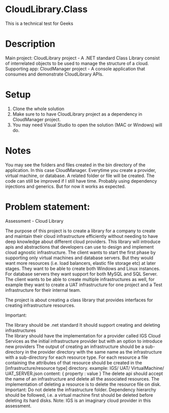 # CloudLibrary.Class

This is a technical test for Geeks

# Description

Main project: CloudLibrary project - A .NET standard Class Library consist of interrelated objects to be used to manage the structure of a cloud.
Supporting app: CloudManager project - A console application that consumes and demonstrate CloudLibrary APIs.

# Setup

1. Clone the whole solution
2. Make sure to to have CloudLibrary project as a dependency in CloudManager project.
3. You may need Visual Studio to open the solution (MAC or Windows) will do.

# Notes

You may see the folders and files created in the bin directory of the application. In this case CloudManager.
Everytime you create a provider, virtual machine, or database. A related folder or file will be created.
The code can still be improved if I still have time. Probably using dependency injections and generics.
But for now it works as expected.





# Problem statement:

Assessment - Cloud Library 

The purpose of this project is to create a library for a company to create and maintain their cloud infrastructure efficiently without needing to have deep knowledge about different cloud providers. This library will introduce apis and abstractions that developers can use to design and implement cloud agnostic infrastructure. The client wants to start the first phase by supporting only virtual machines and database servers. But they would want more resources (i.e. load balancers, elastic file storage etc) at later stages. They want to be able to create both Windows and Linux instances. For database servers they want support for both MySQL and SQL Server. The client wants to be able to create multiple infrastructures as well, for example they want to create a UAT infrastructure for one project and a Test infrastructure for their internal team. 

The project is about creating a class library that provides interfaces for creating infrastructure resources.

Important:

The library should be .net standard
It should support creating and deleting infrastructures       
The library should have the implementation for a provider called IGS Cloud Services as the initial infrastructure provider but with an option to introduce new providers
The output of creating an infrastructure should be a sub-directory in the provider directory with the same name as the infrastructure with a sub-directory for each resource type. For each resource a file containing the attributes of that resource should be created in the [infrastructure/resource type] directory. example:
IGS/
UAT/
VirtualMachine/
UAT_SERVER.json
content: { property : value } 
The delete api should accept the name of an infrastructure and delete all the associated resources.
The implementation of deleting a resource is to delete the resource file on disk. 
Important: Do not delete the infrastructure folder. Dependency hierarchy should be followed, i.e. a virtual machine first should be deleted before deleting its hard disks.
Note: IGS is an imaginary cloud provider in this assessment.
